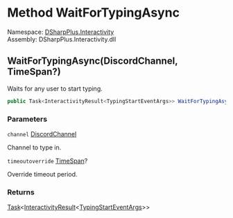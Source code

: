 # Method WaitForTypingAsync

Namespace: [DSharpPlus.Interactivity](DSharpPlus.Interactivity.md)  
Assembly: DSharpPlus.Interactivity.dll

## <a id="DSharpPlus_Interactivity_InteractivityExtension_WaitForTypingAsync_DSharpPlus_Entities_DiscordChannel_System_Nullable_System_TimeSpan__"></a>WaitForTypingAsync\(DiscordChannel, TimeSpan?\)

Waits for any user to start typing.

```csharp
public Task<InteractivityResult<TypingStartEventArgs>> WaitForTypingAsync(DiscordChannel channel, TimeSpan? timeoutoverride = null)
```

### Parameters

`channel` [DiscordChannel](DSharpPlus.Entities.DiscordChannel.md)

Channel to type in.

`timeoutoverride` [TimeSpan](https://learn.microsoft.com/dotnet/api/system.timespan)?

Override timeout period.

### Returns

[Task](https://learn.microsoft.com/dotnet/api/system.threading.tasks.task\-1)<[InteractivityResult](DSharpPlus.Interactivity.InteractivityResult\-1.md)<[TypingStartEventArgs](DSharpPlus.EventArgs.TypingStartEventArgs.md)\>\>

